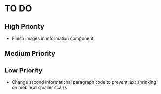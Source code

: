# TO DO

## High Priority

-   Finish images in information component

## Medium Priority

## Low Priority

-   Change second informational paragraph code to prevent text shrinking on mobile at smaller scales
